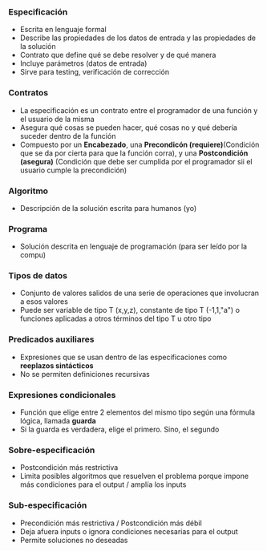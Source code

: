 ### Especificación
* Escrita en lenguaje formal
* Describe las propiedades de los datos de entrada y las propiedades de la solución
* Contrato que define qué se debe resolver y de qué manera
* Incluye parámetros (datos de entrada)
* Sirve para testing, verificación de corrección

### Contratos
* La especificación es un contrato entre el programador de una función y el usuario de la misma
* Asegura qué cosas se pueden hacer, qué cosas no y qué debería suceder dentro de la función
* Compuesto por un **Encabezado**, una **Precondicón (requiere)**(Condición que se da por cierta para que la función corra), y una **Postcondición (asegura)** (Condición que debe ser cumplida por el programador sii el usuario cumple la precondición)
### Algoritmo
* Descripción de la solución escrita para humanos (yo)

### Programa
* Solución descrita en lenguaje de programación (para ser leído por la compu)

### Tipos de datos
* Conjunto de valores salidos de una serie de operaciones que involucran a esos valores
* Puede ser variable de tipo T (x,y,z), constante de tipo T (-1,1,"a") o funciones aplicadas a otros términos del tipo T u otro tipo

### Predicados auxiliares
* Expresiones que se usan dentro de las especificaciones como **reeplazos sintácticos**
* No se permiten definiciones recursivas

### Expresiones condicionales
* Función que elige entre 2 elementos del mismo tipo según una fórmula lógica, llamada **guarda**
* Si la guarda es verdadera, elige el primero. Sino, el segundo

### Sobre-especificación
* Postcondición más restrictiva
* Limita posibles algoritmos que resuelven el problema porque impone más condiciones para el output / amplía los inputs

### Sub-especificación
* Precondición más restrictiva / Postcondición más débil
* Deja afuera inputs o ignora condiciones necesarias para el output
* Permite soluciones no deseadas

